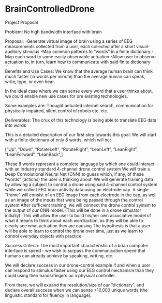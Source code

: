 # BrainControlledDrone
Project Proposal

Problem: No high bandwidth interface with brain

Proposal: 
-Generate virtual image of brain using a series of EEG measurements collected from a user, each collected after a short visual-auditory stimulus
-Map common patterns to “words” in a finite dictionary
-Map each word to some easily observable actuation
-Allow user to observe actuation to, in turn, learn how to communicate with said finite dictionary

Benefits and Use Cases:
We know that the average human brain can think much faster (in words per minute) than the average human can speak, write, type, or even hear. 

In the ideal case where we can sense every word that a user thinks about, we could enable new use cases for pre existing technologies. 

Some examples are: Thought actuated internet search, communication for physically impaired, silent control of robots etc. etc.

Deliverables:
The crux of this technology is being able to translate EEG data into words

This is a detailed description of our first step towards this goal:
We will start with a finite dictionary of only 8 words, which will be:

[“Up”, “Down”, “RotateLeft”, “RotateRight”, “LeanLeft”, “LeanRight”, “LeanForward”, “LeanBack”,]

These 8 words represent a complete language by which one could interact with an industry standard 4-channel drone control system
We will train a Deep Convolutional Neural Net (CNN) to guess which, if any, of these “words” (actions) the user is thinking about.
We will generate training data by allowing a subject to control a drone using said 4-channel control system while we collect EEG brain activity data using an electrode cap.
A single “frame” will consist of an EEG image from each electrode in the cap, as well as an image of the inputs that were being passed through the control system
After sufficient training, we will connect the drone control system to the output of our CNN model. (This will be done in a drone simulator initially).
This will allow the user to build his/her own associative model of what it means to think about each word/action, as they will be able to clearly see what actuation they are causing
The hypothesis is that a user will be able to learn to control the drone over time, just as we learn to control everyday objects with practice

Success Criteria:
The most important characteristic of a brian computer interface is speed - we wish to surpass the communication speed that humans can already achieve by speaking, writing, etc.

We will declare success in our drone-control example if and when a user can respond to stimulus faster using our EEG control mechanism than they could using their hands/fingers on a physical controller.

From there, we will expand the resolution/size of our “dictionary”, and declare overall success when we can sense >10,000 unique words (the linguistic standard for fluency in language). 



